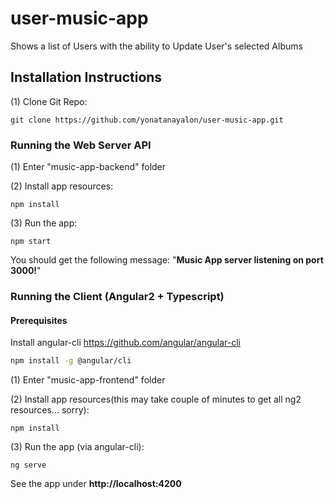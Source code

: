 # user-music-app
Shows a list of Users with the ability to Update User's selected Albums


## Installation Instructions

  (1) Clone Git Repo:
```
git clone https://github.com/yonatanayalon/user-music-app.git
```   
  

### Running the Web Server API
  (1) Enter "music-app-backend" folder
  
  (2) Install app resources:
```
npm install
``` 
  (3) Run the app:
```
npm start
``` 
You should get the following message: "**Music App server listening on port 3000!**"

### Running the Client (Angular2 + Typescript)

#### Prerequisites

Install angular-cli https://github.com/angular/angular-cli
```bash
npm install -g @angular/cli
```    
  (1) Enter "music-app-frontend" folder
  
  (2) Install app resources(this may take couple of minutes to get all ng2 resources... sorry):
```
npm install
``` 
  (3) Run the app (via angular-cli):
```
ng serve
```
See the app under **http://localhost:4200**
